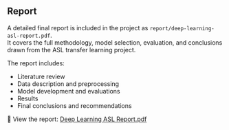 ## Report

A detailed final report is included in the project as `report/deep-learning-asl-report.pdf`.  
It covers the full methodology, model selection, evaluation, and conclusions drawn from the ASL transfer learning project.

The report includes:
- Literature review
- Data description and preprocessing
- Model development and evaluations
- Results
- Final conclusions and recommendations

📄 View the report: [Deep Learning ASL Report.pdf](report/deep-learning-asl-report.pdf)

